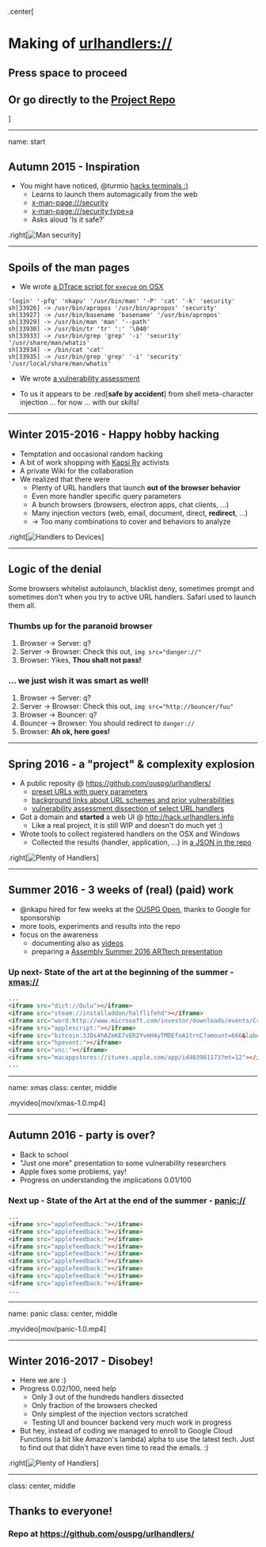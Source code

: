 <!-- markdownlint-disable MD026 MD041 -->

.center[

# Making of [urlhandlers://](#start)

## Press space to proceed

## Or go directly to the [Project Repo](https://github.com/ouspg/urlhandlers)

]

---

name: start

## Autumn 2015 - Inspiration

* You might have noticed, @turmio [hacks terminals :)](http://www.crashterminal.org)
  * Learns to launch them automagically from the web
  * [x-man-page:///security](x-man-page:///security)
  * [x-man-page:///security;type=a](x-man-page:///security;type=a)
  * Asks aloud 'Is it safe?'

.right[![Man security](img/manpages.png)]

---

## Spoils of the man pages

* We wrote [a DTrace script for `execve` on OSX](https://github.com/ouspg/urlhandlers/blob/master/osx/execve.d)

<!-- markdownlint-disable MD013 -->

```console
'login' '-pfq' 'nkapu' '/usr/bin/man' '-P' 'cat' '-k' 'security'
sh[33926] -> /usr/bin/apropos '/usr/bin/apropos' 'security'
sh[33927] -> /usr/bin/basename 'basename' '/usr/bin/apropos'
sh[33929] -> /usr/bin/man 'man' '--path'
sh[33930] -> /usr/bin/tr 'tr' ':' '\040'
sh[33933] -> /usr/bin/grep 'grep' '-i' 'security' '/usr/share/man/whatis'
sh[33934] -> /bin/cat 'cat'
sh[33935] -> /usr/bin/grep 'grep' '-i' 'security' '/usr/local/share/man/whatis'
```

<!-- markdownlint-enable MD013 -->

* We wrote [a vulnerability assessment](https://github.com/ouspg/urlhandlers/blob/master/cases/x-man-page.md)

* To us it appears to be .red[**safe by accident**]
  from shell meta-character injection ... for now ... with our skills!

---

## Winter 2015-2016 - Happy hobby hacking

* Temptation and occasional random hacking
* A bit of work shopping with [Kapsi Ry](https://www.kapsi.fi) activists
* A private Wiki for the collaboration
* We realized that there were
  * Plenty of URL handlers that launch **out of the browser behavior**
  * Even more handler specific query parameters
  * A bunch browsers (browsers, electron apps, chat clients, ...)
  * Many injection vectors (web, email, document, direct, **redirect**, ...)
  * -> Too many combinations to cover and behaviors to analyze

.right[![Handlers to Devices](img/devices.png)]

---

## Logic of the denial

Some browsers whitelist autolaunch, blacklist deny, sometimes prompt
and sometimes don't when you try to active URL handlers. Safari used
to launch them all.

### Thumbs up for the paranoid browser

1. Browser -> Server: q?
1. Server -> Browser: Check this out, `img src="danger://"`
1. Browser: Yikes, **Thou shalt not pass!**

### ... we just wish it was smart as well!

1. Browser -> Server: q?
1. Server -> Browser: Check this out, `img src="http://bouncer/fuu"`
1. Browser -> Bouncer: q?
1. Bouncer -> Browser: You should redirect to `danger://`
1. Browser: **Ah ok, here goes!**

---

## Spring 2016 - a "project" & complexity explosion

* A public reposity @ <https://github.com/ouspg/urlhandlers/>
  * [preset URLs with query parameters](https://github.com/ouspg/urlhandlers/blob/master/web/db/handlerpresets.json)
  * [background links about URL schemes and prior vulnerabilities](https://github.com/ouspg/urlhandlers/blob/master/web/db/handlerurls.json)
  * [vulnerability assessment dissection of select URL handlers](https://github.com/ouspg/urlhandlers/tree/master/cases)
* Got a domain and **started** a web UI @ <http://hack.urlhandlers.info>
  * Like a real project, it is still WIP and doesn't do much yet :)
* Wrote tools to collect registered handlers on the OSX and Windows
  * Collected the results (handler, application, ...) in [a JSON in the repo](https://github.com/ouspg/urlhandlers/blob/master/web/db/handlerinfo.json)

.right[![Plenty of Handlers](img/handlers.png)]

---

## Summer 2016 - 3 weeks of (real) (paid) work

* @nkapu hired for few weeks at the [OUSPG Open](https://github.com/ouspg/ouspg-open/),
  thanks to Google for sponsorship
* more tools, experiments and results into the repo
* focus on the awareness
  * documenting also as [videos](https://www.youtube.com/channel/UChoH-hBnBp_cS_awaOEtT_A)
  * preparing a [Assembly Summer 2016 ARTtech presentation](http://hack.urlhandlers.info/assembly/)

### Up next- State of the art at the beginning of the summer - [xmas://](#xmas)

```html
...
<iframe src="dict://Oulu"></iframe>
<iframe src="steam://installaddon/halflifehd"></iframe>
<iframe src="word:http://www.microsoft.com/investor/downloads/events/CreditSuisseReller.docx"></iframe>
<iframe src="applescript:"></iframe>
<iframe src="bitcoin:3JDs4hAZeKE7vER2YvmH4yTMDEfoA1trnC?amount=666&label=bitcoin&message=prevails"></iframe>
<iframe src="hpevent:"></iframe>
<iframe src="vnc:"></iframe>
<iframe src="macappstores://itunes.apple.com/app/id403961173?mt=12"></iframe>
...
```

---

name: xmas
class: center, middle

.myvideo[mov/xmas-1.0.mp4]

---

## Autumn 2016 - party is over?

* Back to school
* "Just one more" presentation to some vulnerability researchers
* Apple fixes some problems, yay!
* Progress on understanding the implications 0.01/100

### Next up - State of the Art at the end of the summer - [panic://](#panic)

```html
...
<iframe src="applefeedback:"></iframe>
<iframe src="applefeedback:"></iframe>
<iframe src="applefeedback:"></iframe>
<iframe src="applefeedback:"></iframe>
<iframe src="applefeedback:"></iframe>
<iframe src="applefeedback:"></iframe>
<iframe src="applefeedback:"></iframe>
<iframe src="applefeedback:"></iframe>
<iframe src="applefeedback:"></iframe>
...
```

---

name: panic
class: center, middle

.myvideo[mov/panic-1.0.mp4]

---

## Winter 2016-2017 - Disobey!

* Here we are :)
* Progress 0.02/100, need help
  * Only 3 out of the hundreds handlers dissected
  * Only fraction of the browsers checked
  * Only simplest of the injection vectors scratched
  * Testing UI and bouncer backend very much work in progress
* But hey, instead of coding we managed to enroll to Google Cloud Functions
  (a bit like Amazon's lambda) alpha to use the latest tech.
  Just to find out that didn't have even time to read the emails. :)

.right[![Plenty of Handlers](img/googlemails.png)]

---

class: center, middle

## Thanks to everyone!

### Repo at <https://github.com/ouspg/urlhandlers/>
